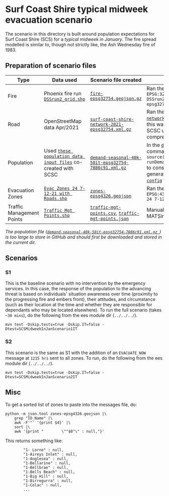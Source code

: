 # Surf Coast Shire typical midweek evacuation scenario

The scenario in this directory is built around population expectations for Surf Coast Shire (SCS) for a *typical midweek in January*. The fire spread modelled is similar to, though not strictly like, the Ash Wednesday fire of 1983.


## Preparation of scenario files

Type | Data used | Scenario file created | Process for creating
-|-|-|-
Fire | Phoenix fire run [`DSSrun2_grid.shp`](https://github.com/agentsoz/ees-data/tree/eb49b83ea462a29d511c0386c639395761c64a8b/surf-coast-shire/evac-exercise-202112) | [`fire-epsg32754.geojson.gz`](fire-epsg32754.geojson.gz) | Ran the command `ogr2ogr -f "GeoJson" -t_srs EPSG:32754 fire-epsg32754.geojson DSSrun2_grid.shp && gzip -9 fire-epsg32754.geojson`
Road | OpenStreetMap data Apr/2021| [`surf-coast-shire-network-2021-epsg32754.xml.gz`](../surf-coast-shire-network-2021-epsg32754.xml.gz) | Ran the script [`create-surf-coast-shire-network.sh`](https://github.com/agentsoz/ees-data/blob/36cd139994b73d2c2d6ef4993caad023f92110a0/surf-coast-shire/osm/create-surf-coast-shire-network.sh) to construct the road network `.xml`; this was iteratively and manually corrected by SCSC using the JOSM MATSim plugin; and compressed using `gzip -9`
Population | Used [`these population data input files`](https://github.com/eesim/demand-seasonal/tree/74ab981347a6fa6ae701c4e1c057f9d39d145a5b/tests/data) co-created with SCSC | [`demand-seasonal-40k-50it-epsg32754-7886c91.xml.gz`](https://cloudstor.aarnet.edu.au/plus/s/poLPMcKNUZQz5mC?path=%2Fees%2Fscenarios%2Fsurf-coast-shire%2Fmidweek-in-jan)  | In the [`demand-seasonal`](https://github.com/eesim/demand-seasonal/tree/74ab981347a6fa6ae701c4e1c057f9d39d145a5b) repository, ran the command `Rscript -e 'setwd("R"); source("main.R"); runDemandGenerationExample(num.agents=40000)'` to construct the population `.xml`; then ran the generated demand through MATSim using [`this config`](https://github.com/eesim/demand-seasonal/blob/74ab981347a6fa6ae701c4e1c057f9d39d145a5b/data/matsim/config.xml) for 50 iterations
Evacuation Zones | [`Evac Zones 24 7-12-21 with Roads.shp`](https://github.com/agentsoz/ees-data/tree/eb49b83ea462a29d511c0386c639395761c64a8b/surf-coast-shire/evac-exercise-202112) | [`zones-epsg4326.geojson`](zones-epsg4326.geojson) | Ran the command `ogr2ogr -f "GeoJson" -t_srs EPSG:4326 zones-epsg4326.geojson Evac\ Zones\ 24 7-12-21\ with\ Roads.shp`
Traffic Management Points | [`Traffic Mgt Points.shp`](https://github.com/agentsoz/ees-data/tree/eb49b83ea462a29d511c0386c639395761c64a8b/surf-coast-shire/evac-exercise-202112) | [`traffic-mgt-points.csv`](traffic-mgt-points.csv), [`traffic-mgt-points.json`](traffic-mgt-points.json) | Manually mapped traffic management points to MATSim network link IDs

*The population file ([`demand-seasonal-40k-50it-epsg32754-7886c91.xml.gz
`](https://cloudstor.aarnet.edu.au/plus/s/poLPMcKNUZQz5mC?path=%2Fees%2Fscenarios%2Fsurf-coast-shire%2Fmidweek-in-jan)) is too large to store in GitHub and should first be downloaded and stored in the current dir.*

## Scenarios

### S1

This is the baseline scenario with no intervention by the emergency services. In this case, the response of the population to the advancing threat is based on individuals' situation awareness over time (proximity to the progressing fire and embers front), their attitudes, and circumstance (such as their location at the time and whether they are responsible for dependants who may be located elsewhere). To run the full scenario (takes `~30 mins`), do the following from the ees module dir (`../../../`).
```
mvn test -Dskip.tests=true -Dskip.IT=false -Dtest=SCSMidweekInJanScenario1IT
```

### S2

This scenario is the same as S1 with the addition of an `EVACUATE_NOW` message at `1215 hrs` sent to all zones. To run, do the following from the ees module dir (`../../../`).
```
mvn test -Dskip.tests=true -Dskip.IT=false -Dtest=SCSMidweekInJanScenario2IT
```

## Misc

To get a sorted list of zones to paste into the messages file, do:
```
python -m json.tool zones-epsg4326.geojson |\
    grep "ID_Name" |\
    awk -F'"' '{print $4}' |\
    sort |\
    awk '{print "        \""$0"\" : null,"}'

```
This returns something like:
```
        "1- Lorne" : null,
        "1-Aireys Inlet" : null,
        "1-Anglesea" : null,
        "1-Bellarine" : null,
        "1-Bellbrae" : null,
        "1-Bells Beach" : null,
        "1-Big Hill" : null,
        "1-Birregurra" : null,
        "1-Colac" : null,
        ...
```
